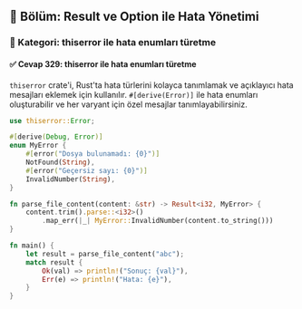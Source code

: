## 📘 Bölüm: Result ve Option ile Hata Yönetimi  
### 🔹 Kategori: thiserror ile hata enumları türetme  
#### ✅ Cevap 329: thiserror ile hata enumları türetme

`thiserror` crate'i, Rust'ta hata türlerini kolayca tanımlamak ve açıklayıcı hata mesajları eklemek için kullanılır. `#[derive(Error)]` ile hata enumları oluşturabilir ve her varyant için özel mesajlar tanımlayabilirsiniz.

```rust
use thiserror::Error;

#[derive(Debug, Error)]
enum MyError {
    #[error("Dosya bulunamadı: {0}")]
    NotFound(String),
    #[error("Geçersiz sayı: {0}")]
    InvalidNumber(String),
}

fn parse_file_content(content: &str) -> Result<i32, MyError> {
    content.trim().parse::<i32>()
        .map_err(|_| MyError::InvalidNumber(content.to_string()))
}

fn main() {
    let result = parse_file_content("abc");
    match result {
        Ok(val) => println!("Sonuç: {val}"),
        Err(e) => println!("Hata: {e}"),
    }
}
```
